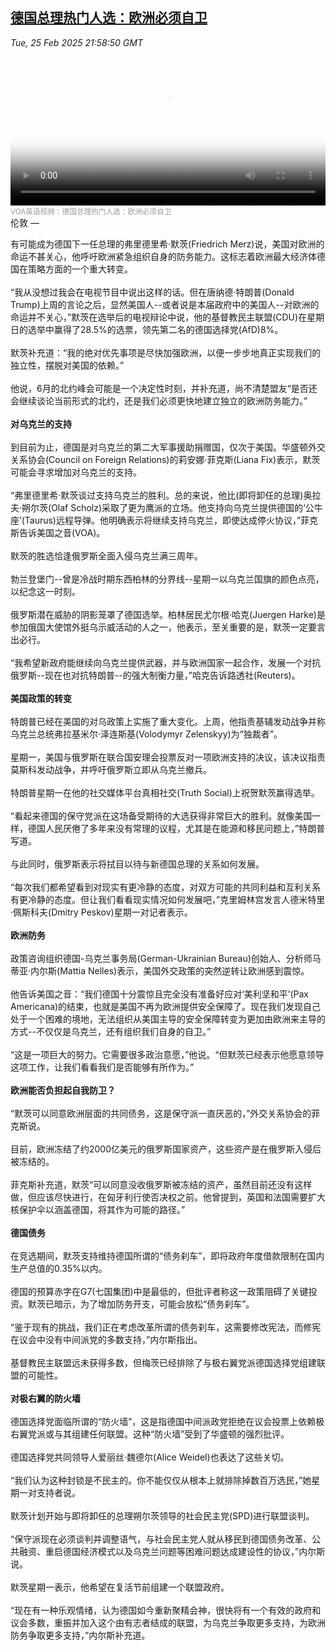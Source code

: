 <!--1740520742000-->
[德国总理热门人选：欧洲必须自卫](https://www.voachinese.com/a/german-election-winner-says-europe-must-defend-itself-says-us-does-not-care-20250225/7987932.html)
------

<div><i>Tue, 25 Feb 2025 21:58:50 GMT</i></div><video poster="https://images.weserv.nl?url=gdb.voanews.com/d1a39dce-4ebf-4265-0146-08dd4a817621_tv_b1_r1_s_w900.jpg" src="https://voa-video-ns.akamaized.net/pangeavideo/2025/02/d/d1/d1a39dce-4ebf-4265-0146-08dd4a817621_240p.mp4" style="width:100%" controls></video><div><small style="color: #999;">VOA英语视频：德国总理热门人选：欧洲必须自卫</small></div>伦敦 — <p>有可能成为德国下一任总理的弗里德里希·默茨(Friedrich Merz)说，美国对欧洲的命运不甚关心，他呼吁欧洲紧急组织自身的防务能力。这标志着欧洲最大经济体德国在策略方面的一个重大转变。<br /><br />“我从没想过我会在电视节目中说出这样的话。但在唐纳德·特朗普(Donald Trump)上周的言论之后，显然美国人--或者说是本届政府中的美国人--对欧洲的命运并不关心，”默茨在选举后的电视辩论中说，他的基督教民主联盟(CDU)在星期日的选举中赢得了28.5%的选票，领先第二名的德国选择党(AfD)8%。<br /><br />默茨补充道：“我的绝对优先事项是尽快加强欧洲，以便一步步地真正实现我们的独立性，摆脱对美国的依赖。”<br /><br />他说，6月的北约峰会可能是一个决定性时刻，并补充道，尚不清楚盟友“是否还会继续谈论当前形式的北约，还是我们必须更快地建立独立的欧洲防务能力。”<br /><br /><strong>对乌克兰的支持</strong><br /><br />到目前为止，德国是对乌克兰的第二大军事援助捐赠国，仅次于美国。华盛顿外交关系协会(Council on Foreign Relations)的莉安娜·菲克斯(Liana Fix)表示，默茨可能会寻求增加对乌克兰的支持。<br /><br />“弗里德里希·默茨谈过支持乌克兰的胜利。总的来说，他比(即将卸任的总理)奥拉夫·朔尔茨(Olaf Scholz)采取了更为鹰派的立场。他支持向乌克兰提供德国的‘公牛座’(Taurus)远程导弹。他明确表示将继续支持乌克兰，即使达成停火协议，”菲克斯告诉美国之音(VOA)。<br /><br />默茨的胜选恰逢俄罗斯全面入侵乌克兰满三周年。<br /><br />勃兰登堡门--曾是冷战时期东西柏林的分界线--星期一以乌克兰国旗的颜色点亮，以纪念这一时刻。<br /><br />俄罗斯潜在威胁的阴影笼罩了德国选举。柏林居民尤尔根·哈克(Juergen Harke)是参加俄国大使馆外挺乌示威活动的人之一，他表示，至关重要的是，默茨一定要言出必行。<br /><br />“我希望新政府能继续向乌克兰提供武器，并与欧洲国家一起合作，发展一个对抗俄罗斯--现在也对抗特朗普--的强大制衡力量，”哈克告诉路透社(Reuters)。<br /><br /><strong>美国政策的转变</strong><br /><br />特朗普已经在美国的对乌政策上实施了重大变化。上周，他指责基辅发动战争并称乌克兰总统弗拉基米尔·泽连斯基(Volodymyr Zelenskyy)为“独裁者”。<br /><br />星期一，美国与俄罗斯在联合国安理会投票反对一项欧洲支持的决议，该决议指责莫斯科发动战争，并呼吁俄罗斯立即从乌克兰撤兵。<br /><br />特朗普星期一在他的社交媒体平台真相社交(Truth Social)上祝贺默茨赢得选举。<br /><br />“看起来德国的保守党派在这场备受期待的大选获得非常巨大的胜利。就像美国一样，德国人民厌倦了多年来没有常理的议程，尤其是在能源和移民问题上，”特朗普写道。<br /><br />与此同时，俄罗斯表示将拭目以待与新德国总理的关系如何发展。<br /><br />“每次我们都希望看到对现实有更冷静的态度，对双方可能的共同利益和互利关系有更冷静的态度。但让我们看看现实情况如何发展吧，”克里姆林宫发言人德米特里·佩斯科夫(Dmitry Peskov)星期一对记者表示。<br /><br /><strong>欧洲防务</strong><br /><br />政策咨询组织德国-乌克兰事务局(German-Ukrainian Bureau)创始人、分析师马蒂亚·内尔斯(Mattia Nelles)表示，美国外交政策的突然逆转让欧洲感到震惊。<br /><br />他告诉美国之音：“我们德国十分震惊且完全没有准备好应对‘美利坚和平’(Pax Americana)的结束，也就是美国不再为欧洲提供安全保障了。现在我们发现自己处于一个困难的境地，无法组织从美国主导的安全保障转变为更加由欧洲来主导的方式--不仅仅是乌克兰，还有组织我们自身的自卫。”<br /><br />“这是一项巨大的努力。它需要很多政治意愿，”他说。“但默茨已经表示他愿意领导这项工作，让我们看看我们是否能够有所作为。”<br /><br /><strong>欧洲能否负担起自我防卫？</strong><br /><br />“默茨可以同意欧洲层面的共同债务，这是保守派一直厌恶的，”外交关系协会的菲克斯说。<br /><br />目前，欧洲冻结了约2000亿美元的俄罗斯国家资产，这些资产是在俄罗斯入侵后被冻结的。<br /><br />菲克斯补充道，默茨“可以同意没收俄罗斯被冻结的资产，虽然目前还没有这样做，但应该尽快进行，在匈牙利行使否决权之前。他曾提到，英国和法国需要扩大核保护伞以涵盖德国，将其作为可能的路径。”<br /><br /><strong>德国债务</strong><br /><br />在竞选期间，默茨支持维持德国所谓的“债务刹车”，即将政府年度借款限制在国内生产总值的0.35%以内。<br /><br />德国的预算赤字在G7(七国集团)中是最低的，但批评者称这一政策阻碍了关键投资。默茨已暗示，为了增加防务开支，可能会放松“债务刹车”。<br /><br />“鉴于现有的挑战，我们正在考虑改革所谓的债务刹车，这需要修改宪法，而修宪在议会中没有中间派党的多数支持，”内尔斯指出。<br /><br />基督教民主联盟远未获得多数，但梅茨已经排除了与极右翼党派德国选择党组建联盟的可能性。<br /><br /><strong>对极右翼的防火墙</strong><br /><br />德国选择党面临所谓的“防火墙”，这是指德国中间派政党拒绝在议会投票上依赖极右翼党派或与其组建任何联盟。这种“防火墙”受到了华盛顿的强烈批评。<br /><br />德国选择党共同领导人爱丽丝·魏德尔(Alice Weidel)也表达了这些关切。<br /><br />“我们认为这种封锁是不民主的。你不能仅仅从根本上就排除掉数百万选民，”她星期一对支持者说。<br /><br />默茨计划开始与即将卸任的总理朔尔茨领导的社会民主党(SPD)进行联盟谈判。<br /><br />“保守派现在必须谈判并调整语气，与社会民主党人就从移民到德国债务改革、公共融资、重启德国经济模式以及乌克兰问题等困难问题达成建设性的协议，”内尔斯说。<br /><br />默茨星期一表示，他希望在复活节前组建一个联盟政府。<br /><br />“现在有一种乐观情绪，认为德国如今重新聚精会神，很快将有一个有效的政府和议会多数，重振并加入这个由有志者结成的联盟，为乌克兰争取更多支持，为欧洲防务争取更多支持，”内尔斯补充道。</p>
